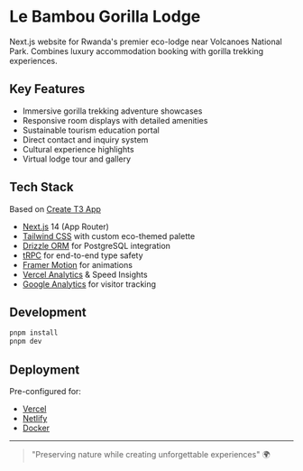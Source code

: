 # Le Bambou Gorilla Lodge

Next.js website for Rwanda's premier eco-lodge near Volcanoes National Park.
Combines luxury accommodation booking with gorilla trekking experiences.

## Key Features

- Immersive gorilla trekking adventure showcases
- Responsive room displays with detailed amenities
- Sustainable tourism education portal
- Direct contact and inquiry system
- Cultural experience highlights
- Virtual lodge tour and gallery

## Tech Stack

Based on [Create T3 App](https://create.t3.gg/)

- [Next.js](https://nextjs.org) 14 (App Router)
- [Tailwind CSS](https://tailwindcss.com) with custom eco-themed palette
- [Drizzle ORM](https://orm.drizzle.team) for PostgreSQL integration
- [tRPC](https://trpc.io) for end-to-end type safety
- [Framer Motion](https://www.framer.com/motion/) for animations
- [Vercel Analytics](https://vercel.com/analytics) & Speed Insights
- [Google Analytics](https://analytics.google.com) for visitor tracking

## Development

```bash
pnpm install
pnpm dev
```

## Deployment

Pre-configured for:

- [Vercel](https://create.t3.gg/en/deployment/vercel)
- [Netlify](https://create.t3.gg/en/deployment/netlify)
- [Docker](https://create.t3.gg/en/deployment/docker)

---

> "Preserving nature while creating unforgettable experiences" 🌍

